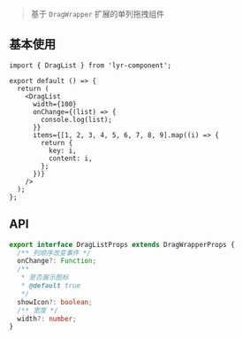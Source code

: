 > 基于 `DragWrapper` 扩展的单列拖拽组件

## 基本使用

```tsx | react | var(--color-fill-2)
import { DragList } from 'lyr-component';

export default () => {
  return (
    <DragList
      width={100}
      onChange={(list) => {
        console.log(list);
      }}
      items={[1, 2, 3, 4, 5, 6, 7, 8, 9].map((i) => {
        return {
          key: i,
          content: i,
        };
      })}
    />
  );
};
```

## API

```ts
export interface DragListProps extends DragWrapperProps {
  /** 列顺序改变事件 */
  onChange?: Function;
  /**
   * 是否展示图标
   * @default true
   */
  showIcon?: boolean;
  /** 宽度 */
  width?: number;
}
```
